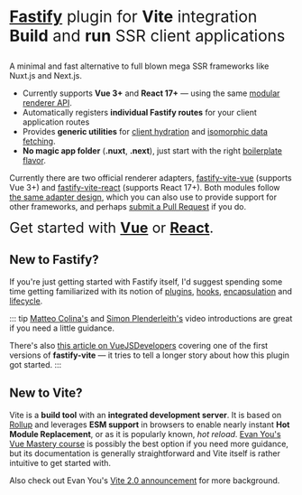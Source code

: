 
<style>
.headline {
  font-size: 2em;
}
</style>

<p class="headline">
<a href=""><b>Fastify</b></a> plugin for <b>Vite</b> integration<br>
<b>Build</b> and <b>run</b> SSR client applications</p>

A minimal and fast alternative to full blown mega SSR frameworks like Nuxt.js and Next.js.

- Currently supports **Vue 3+** and **React 17+** — using the same [modular renderer API](/internals/renderer-api.html).
- Automatically registers **individual Fastify routes** for your client application routes
- Provides **generic utilities** for [client hydration](/internals/client-hydration) and [isomorphic data fetching](/guide/isomorphic-data).
- **No magic app folder** (<b>.nuxt</b>, <b>.next</b>), just start with the right [boilerplate flavor](...).

Currently there are two official renderer adapters, [fastify-vite-vue](...) (supports Vue 3+) and [fastify-vite-react](...) (supports React 17+). Both modules follow [the same adapter design](./renderers), which you can also use to provide support for other frameworks, and perhaps [submit a Pull Request]() if you do.

<span style="font-size: 1.8em">Get started with
<b>[Vue](/guide/vue)</b> or <b>[React](/guide/react)</b>.</span>

## New to Fastify?

If you're just getting started with Fastify itself, I'd suggest spending some time getting familiarized with its notion of
[plugins](https://www.fastify.io/docs/latest/Plugins-Guide),
[hooks](https://www.fastify.io/docs/latest/Hooks),
[encapsulation](https://www.fastify.io/docs/latest/Encapsulation) and
[lifecycle](https://www.fastify.io/docs/latest/Lifecycle/).

::: tip
[Matteo Colina's](https://www.youtube.com/watch?v=FQu8FnTzOR0) and [Simon Plenderleith's](https://simonplend.com/learning-fastify/) video introductions are great if you need a little guidance. 

There's also [this article on VueJSDevelopers]() covering one of the first versions of <b>fastify-vite</b> — it tries to tell a longer story about how this plugin got started.
:::

## New to Vite?

Vite is a <b>build tool</b> with an <b>integrated development server</b>. It is based on [Rollup](https://rollupjs.org/) and leverages <b>ESM support</b> in browsers to enable nearly instant <b>Hot Module Replacement</b>, or as it is popularly known, _hot reload_. [Evan You's Vue Mastery course][evan-course] is possibly the best option if you need more guidance, but its documentation is generally straightforward and Vite itself is rather intuitive to get started with.

Also check out Evan You's [Vite 2.0 announcement][vite-2-announcement] for more background.

[evan-course]: https://www.vuemastery.com/courses/lightning-fast-builds-with-vite/intro-to-vite/
[vite-2-announcement]: https://dev.to/yyx990803/announcing-vite-2-0-2f0a

